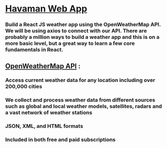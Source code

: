 # [Havaman Web App](https://nimit0703.github.io/havaman/)


### Build a React JS weather app using the OpenWeatherMap API. We will be using axios to connect with our API. There are probably a million ways to build a weather app and this is on a more basic level, but a great way to learn a few core fundamentals in React. 

## [OpenWeatherMap API](https://openweathermap.org/api) :
### Access current weather data for any location including over 200,000 cities
### We collect and process weather data from different sources such as global and local weather models, satellites, radars and a vast network of weather stations
###  JSON, XML, and HTML formats
### Included in both free and paid subscriptions
